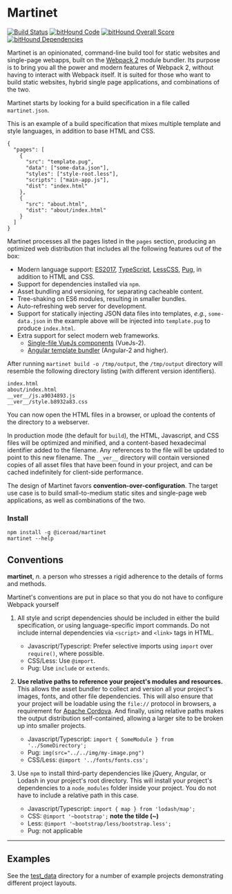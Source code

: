 # Martinet

[![Build Status](https://travis-ci.org/iceroad/martinet.svg?branch=master)](https://travis-ci.org/iceroad/martinet)
[![bitHound Code](https://www.bithound.io/github/iceroad/martinet/badges/code.svg)](https://www.bithound.io/github/iceroad/martinet)
[![bitHound Overall Score](https://www.bithound.io/github/iceroad/martinet/badges/score.svg)](https://www.bithound.io/github/iceroad/martinet)
[![bitHound Dependencies](https://www.bithound.io/github/iceroad/martinet/badges/dependencies.svg)](https://www.bithound.io/github/iceroad/martinet/master/dependencies/npm)


Martinet is an opinionated, command-line build tool for static websites and single-page webapps, built on the [Webpack 2](https://webpack.github.io/) module bundler. Its purpose is to bring you all the power and modern features of Webpack 2, without having to interact with Webpack itself. It is suited for those who want to build static websites, hybrid single page applications, and combinations of the two.

Martinet starts by looking for a build specification in a file called `martinet.json`.

This is an example of a build specification that mixes multiple template and style languages, in addition to base HTML and CSS.

    {
      "pages": [
        {
          "src": "template.pug",
          "data": ["some-data.json"],
          "styles": ["style-root.less"],
          "scripts": ["main-app.js"],
          "dist": "index.html"
        },
        {
          "src": "about.html",
          "dist": "about/index.html"
        }
      ]
    }

Martinet processes all the pages listed in the `pages` section, producing an optimized web distribution that includes all the following features out of the box:

  * Modern language support: [ES2017](https://babeljs.io/docs/plugins/preset-latest/), [TypeScript](https://www.typescriptlang.org/), [LessCSS](http://lesscss.org/), [Pug](https://pugjs.org/api/getting-started.html), in addition to HTML and CSS.
  * Support for dependencies installed via `npm`.
  * Asset bundling and versioning, for separating cacheable content.
  * Tree-shaking on ES6 modules, resulting in smaller bundles.
  * Auto-refreshing web server for development.
  * Support for statically injecting JSON data files into templates, *e.g.*, `some-data.json` in the example above will be injected into `template.pug` to produce `index.html`.
  * Extra support for select modern web frameworks.
    * [Single-file VueJs components](https://vuejs.org/v2/guide/single-file-components.html) (VueJs-2).
    * [Angular template bundler](https://github.com/TheLarkInn/angular2-template-loader) (Angular-2 and higher).

After running `martinet build -o /tmp/output`, the `/tmp/output` directory will resemble the following directory listing (with different version identifiers).

    index.html
    about/index.html
    __ver__/js.a9034893.js
    __ver__/style.b8932a83.css

You can now open the HTML files in a browser, or upload the contents of the directory to a webserver.

In production mode (the default for `build`), the HTML, Javascript, and CSS files will be optimized and minified, and a content-based hexadecimal identifier added to the filename. Any references to the file will be updated to point to this new filename. The `__ver__` directory will contain versioned copies of all asset files that have been found in your project, and can be cached indefinitely for client-side performance.

The design of Martinet favors **convention-over-configuration**. The target use case is to build small-to-medium static sites and single-page web applications, as well as combinations of the two.

### Install

    npm install -g @iceroad/martinet
    martinet --help

## Conventions

**martinet**, *n.* a person who stresses a rigid adherence to the details of forms and methods.

Martinet's conventions are put in place so that you do not have to configure
Webpack yourself

  1. All style and script dependencies should be included in either the build specification, or
     using language-specific import commands. Do not include internal dependencies via `<script>` and `<link>` tags in HTML.

       * Javascript/Typescript: Prefer selective imports using `import` over `require()`, where possible.
       * CSS/Less: Use `@import`.
       * Pug: Use `include` or `extends`.

  2. **Use relative paths to reference your project's modules and resources.** This allows the asset bundler to collect and version all your project's images, fonts, and other file dependencies. This will also ensure that your project will be loadable using the `file://` protocol in browsers, a requirement for [Apache Cordova](https://cordova.apache.org/). And finally, using relative paths makes the output distribution self-contained, allowing a larger site to be broken up into smaller projects.

       * Javascript/Typescript: `import { SomeModule } from '../SomeDirectory';`
       * Pug: `img(src="../../img/my-image.png")`
       * CSS/Less: `@import '../fonts/fonts.css';`

  3. Use `npm` to install third-party dependencies like jQuery, Angular, or Lodash in your project's root directory. This will install your project's dependencies to a `node_modules` folder inside your project. You do not have to include a relative path in this case.

       * Javascript/Typescript: `import { map } from 'lodash/map';`
       * CSS: `@import '~bootstrap';`  **note the tilde (~)**
       * Less: `@import '~bootstrap/less/bootstrap.less';`
       * Pug: not applicable


----

## Examples

See the [test_data](https://github.com/iceroad/martinet/tree/master/test_data) directory for a number of example projects demonstrating different project layouts.
